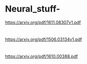 # Neural_stuff-

https://arxiv.org/pdf/1611.08307v1.pdf
#
https://arxiv.org/pdf/1506.03134v1.pdf
#
https://arxiv.org/pdf/1610.00388.pdf
